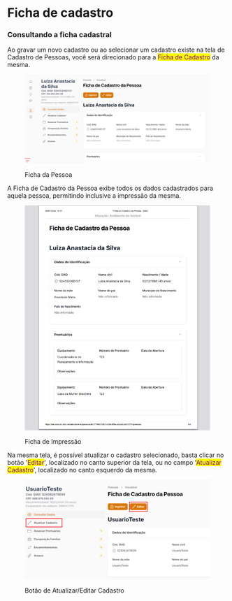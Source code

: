 # Ficha de cadastro

### Consultando a ficha cadastral

Ao gravar um novo cadastro ou ao selecionar um cadastro existe na tela de Cadastro de Pessoas, você será direcionado para a <mark style="color:purple;">Ficha de Cadastro</mark> da mesma.

<figure><img src="../.gitbook/assets/image.png" alt=""><figcaption><p>Ficha da Pessoa</p></figcaption></figure>

A Ficha de Cadastro da Pessoa exibe todos os dados cadastrados para aquela pessoa, permitindo inclusive a impressão da mesma.

<figure><img src="../.gitbook/assets/image (2).png" alt=""><figcaption><p>Ficha de Impressão</p></figcaption></figure>

Na mesma tela, é possível atualizar o cadastro selecionado, basta clicar no botão '<mark style="color:purple;">Editar</mark>', localizado no canto superior da tela, ou no campo '<mark style="color:purple;">Atualizar Cadastro</mark>', localizado no canto esquerdo da mesma.

<figure><img src="../.gitbook/assets/image (42).png" alt=""><figcaption><p>Botão de Atualizar/Editar  Cadastro</p></figcaption></figure>

